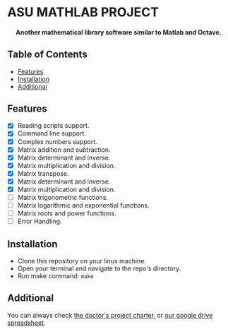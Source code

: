 # ASU MATHLAB PROJECT
<h4 align="center">Another mathematical library software similar to Matlab and Octave.</h4>

## Table of Contents
- [Features](#Features)
- [Installation](#Installation)
- [Additional](#Additional)

## Features
* [x] Reading scripts support.
* [x] Command line support.
* [x] Complex numbers support.
* [x] Matrix addition and subtraction.
* [x] Matrix determinant and inverse.
* [x] Matrix multiplication and division.
* [x] Matrix transpose.
* [x] Matrix determinant and inverse.
* [x] Matrix multiplication and division.
* [ ] Matrix trigonometric functions.
* [ ] Matrix logarithmic and exponential functions.
* [ ] Matrix roots and power functions.
* [ ] Error Handling.

## Installation
* Clone this repository on your linux machine.
* Open your terminal and navigate to the repo's directory.
* Run make command: `make`

## Additional
You can always check [the doctor's project charter](https://docs.google.com/presentation/d/1UIO4qOuu7vfbQWdxS-UbUa06dTc-YmUGgjZ1Gn9T0Bo/), or [our google drive spreadsheet](
https://docs.google.com/spreadsheets/d/1DseCvOymkYyLX0A7mNgsOQ_dZ9WUEAJQ0_6GCJYxdfg/).

